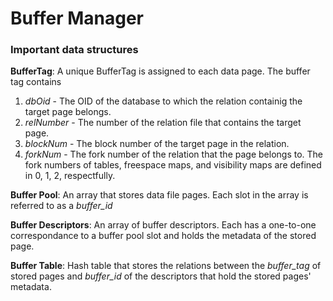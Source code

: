 # Buffer Manager

### Important data structures
**BufferTag**: A unique BufferTag is assigned to each data page. The buffer tag contains  
1. *dbOid* - The OID of the database to which the relation containig the target page belongs.
2. *relNumber* - The number of the relation file that contains the target page.
3. *blockNum* - The block number of the target page in the relation.
4. *forkNum* - The fork number of the relation that the page belongs to. The fork numbers of tables, freespace maps, and visibility maps are defined in 0, 1, 2, respectfully.  
  
**Buffer Pool**: An array that stores data file pages. Each slot in the array is referred to as a *buffer_id*

**Buffer Descriptors**: An array of buffer descriptors. Each has a one-to-one correspondance to a buffer pool slot and holds the metadata of the stored page.


**Buffer Table**: Hash table that stores the relations between the *buffer_tag* of stored pages and *buffer_id* of the descriptors that hold the stored pages' metadata.

